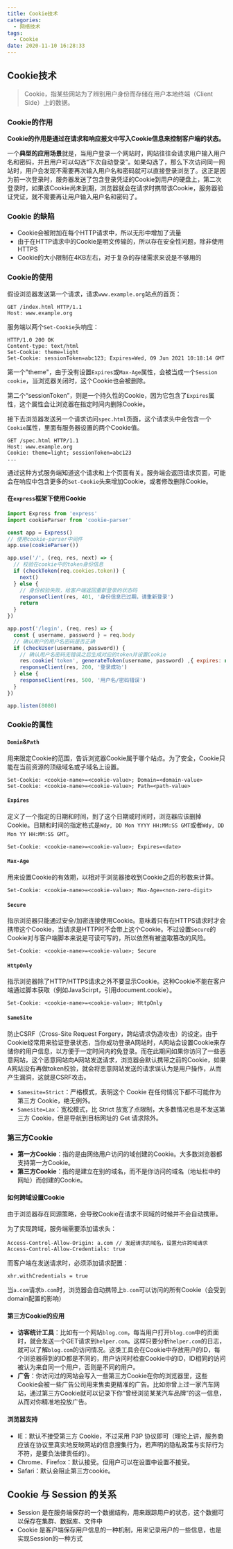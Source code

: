 ```yaml
---
title: Cookie技术
categories:
  - 网络技术
tags:
  - Cookie
date: 2020-11-10 16:28:33
---
```


## Cookie技术

> Cookie，指某些网站为了辨别用户身份而存储在用户本地终端（Client Side）上的数据。

### Cookie的作用

**Cookie的作用是通过在请求和响应报文中写入Cookie信息来控制客户端的状态。**

一个**典型的应用场景**就是，当用户登录一个网站时，网站往往会请求用户输入用户名和密码，并且用户可以勾选“下次自动登录”。如果勾选了，那么下次访问同一网站时，用户会发现不需要再次输入用户名和密码就可以直接登录浏览了。这正是因为前一次登录时，服务器发送了包含登录凭证的Cookie到用户的硬盘上，第二次登录时，如果该Cookie尚未到期，浏览器就会在请求时携带该Cookie，服务器验证凭证，就不需要再让用户输入用户名和密码了。

### Cookie 的缺陷

* Cookie会被附加在每个HTTP请求中，所以无形中增加了流量
* 由于在HTTP请求中的Cookie是明文传输的，所以存在安全性问题，除非使用HTTPS
* Cookie的大小限制在4KB左右，对于复杂的存储需求来说是不够用的

### Cookie的使用

假设浏览器发送第一个请求，请求`www.example.org`站点的首页：

```
GET /index.html HTTP/1.1
Host: www.example.org
```

服务端以两个`Set-Cookie`头响应：

```
HTTP/1.0 200 OK
Content-type: text/html
Set-Cookie: theme=light
Set-Cookie: sessionToken=abc123; Expires=Wed, 09 Jun 2021 10:18:14 GMT
```

第一个"theme"，由于没有设置`Expires`或`Max-Age`属性，会被当成一个`Session cookie`，当浏览器关闭时，这个Cookie也会被删除。

第二个“sessionToken”，则是一个持久性的Cookie，因为它包含了`Expires`属性，这个属性会让浏览器在指定时间内删除Cookie。

接下去浏览器发送另一个请求访问`spec.html`页面，这个请求头中会包含一个`Cookie`属性，里面有服务器设置的两个Cookie值。

```
GET /spec.html HTTP/1.1
Host: www.example.org
Cookie: theme=light; sessionToken=abc123
...
```

通过这种方式服务端知道这个请求和上个页面有关。服务端会返回请求页面，可能会在响应中包含更多的`Set-Cookie`头来增加Cookie，或者修改删除Cookie。

#### 在`express`框架下使用Cookie

```js
import Express from 'express'
import cookieParser from 'cookie-parser'

const app = Express()
// 使用cookie-parser中间件
app.use(cookieParser())

app.use('/', (req, res, next) => {
  // 校验在cookie中的token身份信息
  if (checkToken(req.cookies.token)) {
    next()
  } else {
    // 身份校验失败，给客户端返回重新登录的状态码
    responseClient(res, 401, '身份信息已过期，请重新登录')
    return
  }
})

app.post('/login', (req, res) => {
  const { username, password } = req.body
  // 确认用户的用户名密码是否正确
  if (checkUser(username, password)) {
    // 确认用户名密码无错误之后生成对应的token并设置Cookie
    res.cookie('token', generateToken(username, password) ,{ expires: new Date(Date.now() + 100), httpOnly: true })
    responseClient(res, 200, '登录成功')
  } else {
    responseClient(res, 500, '用户名/密码错误')
  }
})

app.listen(8080)
```

### Cookie的属性

#### `Domin`&`Path`

用来限定Cookie的范围，告诉浏览器Cookie属于哪个站点。为了安全，Cookie只能在当前资源的顶级域名或子域名上设置。

```
Set-Cookie: <cookie-name>=<cookie-value>; Domain=<domain-value>
Set-Cookie: <cookie-name>=<cookie-value>; Path=<path-value>
```

#### `Expires`

定义了一个指定的日期和时间，到了这个日期或时间时，浏览器应该删掉Cookie。日期和时间的指定格式是`Wdy, DD Mon YYYY HH:MM:SS GMT`或者`Wdy, DD Mon YY HH:MM:SS GMT`。

```
Set-Cookie: <cookie-name>=<cookie-value>; Expires=<date>
```

#### `Max-Age`

用来设置Cookie的有效期，以相对于浏览器接收到Cookie之后的秒数来计算。

```
Set-Cookie: <cookie-name>=<cookie-value>; Max-Age=<non-zero-digit>
```

#### `Secure`

指示浏览器只能通过安全/加密连接使用Cookie。意味着只有在HTTPS请求时才会携带这个Cookie，当请求是HTTP时不会带上这个Cookie。不过设置`Secure`的Cookie对与客户端脚本来说是可读可写的，所以依然有被盗取篡改的风险。

```
Set-Cookie: <cookie-name>=<cookie-value>; Secure
```

#### `HttpOnly`

指示浏览器除了HTTP/HTTPS请求之外不要显示Cookie。这种Cookie不能在客户端通过脚本获取（例如JavaScirpt，引用document.cookie）。

```
Set-Cookie: <cookie-name>=<cookie-value>; HttpOnly
```

#### `SameSite`

防止CSRF（Cross-Site Request Forgery，跨站请求伪造攻击）的设定。由于Cookie经常用来验证登录状态，当你成功登录A网站时，A网站会设置Cookie来存储你的用户信息，以方便于一定时间内的免登录。而在此期间如果你访问了一些恶意网站，这个恶意网站向A网站发送请求，浏览器会默认携带之前的Cookie，如果A网站没有再做token校验，就会将恶意网站发送的请求误认为是用户操作，从而产生漏洞，这就是CSRF攻击。

* `Samesite=Strict`：严格模式，表明这个 Cookie 在任何情况下都不可能作为第三方 Cookie，绝无例外。
* `Samesite=Lax`：宽松模式，比 Strict 放宽了点限制，大多数情况也是不发送第三方 Cookie，但是导航到目标网址的 Get 请求除外。

### 第三方Cookie

* **第一方Cookie**：指的是由网络用户访问的域创建的Cookie。大多数浏览器都支持第一方Cookie。
* **第三方Cookie**：指的是建立在别的域名，而不是你访问的域名（地址栏中的网址）而创建的Cookie。

#### 如何跨域设置Cookie

由于浏览器存在同源策略，会导致Cookie在请求不同域的时候并不会自动携带。

为了实现跨域，服务端需要添加请求头：

```
Access-Control-Allow-Origin: a.com // 发起请求的域名，设置允许跨域请求
Access-Control-Allow-Credentials: true
```

而客户端在发送请求时，必须添加请求配置：

```
xhr.withCredentials = true
```

当`a.com`请求`b.com`时，浏览器会自动携带上`b.com`可以访问的所有Cookie（会受到domain配置的影响）

#### 第三方Cookie的应用

* **访客统计工具**：比如有一个网站`blog.com`，每当用户打开`blog.com`中的页面时，就会发送一个GET请求到`helper.com`。这样只要分析`helper.com`的日志，就可以了解`blog.com`的访问情况。这类工具会在Cookie中存放用户的ID，每个浏览器得到的ID都是不同的，用户访问时检查Cookie中的ID，ID相同的访问被认为来自同一个用户，否则是不同的用户。
* **广告**：你访问过的网站会写入一些第三方Cookie在你的浏览器里，这些Cookie会被一些广告公司用来售卖更精准的广告。比如你曾上过一家汽车网站，通过第三方Cookie就可以记录下你“曾经浏览某某汽车品牌”的这一信息，从而对你精准地投放广告。

#### 浏览器支持

* IE：默认不接受第三方 Cookie，不过采用 P3P 协议即可（理论上讲，服务商应该在协议里真实地反映网站的信息搜集行为，若声明的隐私政策与实际行为不符，是要负法律责任的）。
* Chrome、Firefox：默认接受。但用户可以在设置中设置不接受。
* Safari：默认会阻止第三方cookie。

## Cookie 与 Session 的关系

* Session 是在服务端保存的一个数据结构，用来跟踪用户的状态，这个数据可以保存在集群、数据库、文件中
* Cookie 是客户端保存用户信息的一种机制，用来记录用户的一些信息，也是实现Session的一种方式